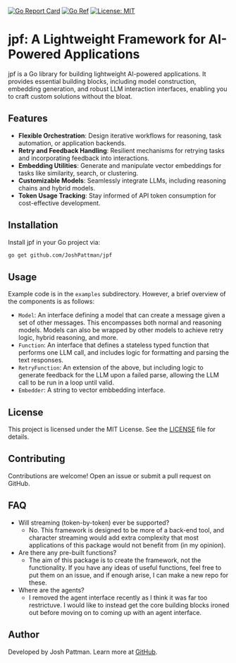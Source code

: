 [![Go Report Card](https://goreportcard.com/badge/github.com/JoshPattman/jpf)](https://goreportcard.com/report/github.com/JoshPattman/jpf)
[![Go Ref](https://pkg.go.dev/static/frontend/badge/badge.svg)](https://pkg.go.dev/github.com/JoshPattman/jpf)
[![License: MIT](https://img.shields.io/badge/License-MIT-yellow.svg)](https://opensource.org/licenses/MIT)

# jpf: A Lightweight Framework for AI-Powered Applications

jpf is a Go library for building lightweight AI-powered applications. It provides essential building blocks, including model construction, embedding generation, and robust LLM interaction interfaces, enabling you to craft custom solutions without the bloat.

## Features

- **Flexible Orchestration**: Design iterative workflows for reasoning, task automation, or application backends.
- **Retry and Feedback Handling**: Resilient mechanisms for retrying tasks and incorporating feedback into interactions.
- **Embedding Utilities**: Generate and manipulate vector embeddings for tasks like similarity, search, or clustering.
- **Customizable Models**: Seamlessly integrate LLMs, including reasoning chains and hybrid models.
- **Token Usage Tracking**: Stay informed of API token consumption for cost-effective development.

## Installation

Install jpf in your Go project via:

```bash
go get github.com/JoshPattman/jpf
```

## Usage

Example code is in the `examples` subdirectory. However, a brief overview of the components is as follows:
- `Model`: An interface defining a model that can create a message given a set of other messages. This encompasses both normal and reasoning models. Models can also be wrapped by other models to achieve retry logic, hybrid reasoning, and more.
- `Function`: An interface that defines a stateless typed function that performs one LLM call, and includes logic for formatting and parsing the text responses.
- `RetryFunction`: An extension of the above, but including logic to generate feedback for the LLM upon a failed parse, allowing the LLM call to be run in a loop until valid.
- `Embedder`: A string to vector embbedding interface.

## License

This project is licensed under the MIT License. See the [LICENSE](./LICENSE) file for details.

## Contributing

Contributions are welcome! Open an issue or submit a pull request on GitHub.

## FAQ
- Will streaming (token-by-token) ever be supported?
    - No. This framework is designed to be more of a back-end tool, and character streaming would add extra complexity that most applications of this package would not benefit from (in my opinion).
- Are there any pre-built functions?
    - The aim of this package is to create the framework, not the functionality. If you have any ideas of useful functions, feel free to put them on an issue, and if enough arise, I can make a new repo for these.
- Where are the agents?
    - I removed the agent interface recently as I think it was far too restrictuve. I would like to instead get the core building blocks ironed out before moving on to coming up with an agent interface.

## Author

Developed by Josh Pattman. Learn more at [GitHub](https://github.com/JoshPattman/jpf).